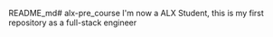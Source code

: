 README_md# alx-pre_course
I'm now a ALX Student, this is my first repository as a full-stack engineer

